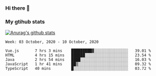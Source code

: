 ### Hi there 👋

### My gtihub stats

[![Anurag's github stats](https://github-readme-stats.vercel.app/api?username=gaozhidong)](https://github.com/gaozhidong/github-readme-stats)

<!--START_SECTION:waka-->
```text
Week: 03 October, 2020 - 10 October, 2020

Vue.js       7 hrs 3 mins    █████████▓░░░░░░░░░░░░░░░   39.01 % 
HTML         4 hrs 15 mins   ██████░░░░░░░░░░░░░░░░░░░   23.54 % 
Java         2 hrs 54 mins   ████░░░░░░░░░░░░░░░░░░░░░   16.03 % 
JavaScript   1 hr 41 mins    ██▒░░░░░░░░░░░░░░░░░░░░░░   09.32 % 
TypeScript   40 mins         █░░░░░░░░░░░░░░░░░░░░░░░░   03.72 % 
```
<!--END_SECTION:waka-->